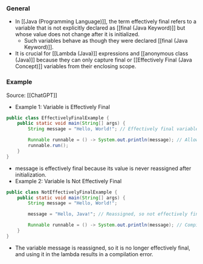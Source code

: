 ### General
- In [[Java (Programming Language)]], the term effectively final refers to a variable that is not explicitly declared as [[final (Java Keyword)]] but whose value does not change after it is initialized. 
	- Such variables behave as though they were declared [[final (Java Keyword)]].
- It is crucial for [[Lambda (Java)]] expressions and [[anonymous class (Java)]] because they can only capture final or [[Effectively Final (Java Concept)]] variables from their enclosing scope.


### Example
Source: [[ChatGPT]]
- Example 1: Variable is Effectively Final
```java
public class EffectivelyFinalExample {
    public static void main(String[] args) {
        String message = "Hello, World!"; // Effectively final variable

        Runnable runnable = () -> System.out.println(message); // Allowed
        runnable.run();
    }
}
```
- message is effectively final because its value is never reassigned after initialization.
- Example 2: Variable Is Not Effectively Final
```java
public class NotEffectivelyFinalExample {
    public static void main(String[] args) {
        String message = "Hello, World!";

        message = "Hello, Java!"; // Reassigned, so not effectively final

        Runnable runnable = () -> System.out.println(message); // Compilation error
    }
}
```

- The variable message is reassigned, so it is no longer effectively final, and using it in the lambda results in a compilation error.
